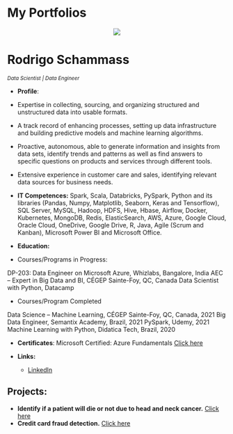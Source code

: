 # My Portfolios

<p align="center">
  <img src="banner_data_science.png" >
</p>

# Rodrigo Schammass
<sub>*Data Scientist | Data Engineer*</sub>

* **Profile**:

* Expertise in collecting, sourcing, and organizing structured and unstructured data into usable formats.
* A track record of enhancing processes, setting up data infrastructure and building predictive models and machine learning algorithms.
* Proactive, autonomous, able to generate information and insights from data sets, identify trends and patterns as well as find answers to specific questions on products and services through different tools.
* Extensive experience in customer care and sales, identifying relevant data sources for business needs.

* **IT Competences:**
Spark, Scala, Databricks, PySpark, Python and its libraries (Pandas, Numpy, Matplotlib, Seaborn, Keras and Tensorflow), SQL Server, MySQL, Hadoop, HDFS, Hive, Hbase, Airflow, Docker, Kubernetes, MongoDB, Redis, ElasticSearch, AWS, Azure, Google Cloud, Oracle Cloud, OneDrive, Google Drive, R, Java, Agile (Scrum and Kanban), Microsoft Power BI and Microsoft Office.

* **Education:** 
* Courses/Programs in Progress:

DP-203: Data Engineer on Microsoft Azure, Whizlabs, Bangalore, India
AEC – Expert in Big Data and BI, CÉGEP Sainte-Foy, QC, Canada
Data Scientist with Python, Datacamp

* Courses/Program Completed

Data Science – Machine Learning, CÉGEP Sainte-Foy, QC, Canada, 2021
Big Data Engineer, Semantix Academy, Brazil, 2021
PySpark, Udemy, 2021
Machine Learning with Python, Didatica Tech, Brazil, 2020


* **Certificates**:  Microsoft Certified: Azure Fundamentals [Click here](https://bit.ly/3eP8mYf)

* **Links:**
  * [LinkedIn](https://www.linkedin.com/in/rodrigo-schammass)

## Projects:

* **Identify if a patient will die or not due to head and neck cancer.** [Click here](https://bit.ly/3dgZuKY)
* **Credit card fraud detection.** [Click here](https://bit.ly/2Qx8ToY)

